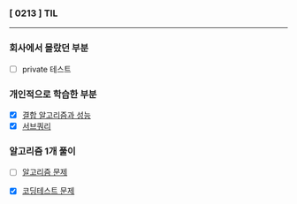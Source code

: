 ### [ 0213 ] TIL

---

### 회사에서 몰랐던 부분
- [ ] private 테스트

### 개인적으로 학습한 부분
- [x] [결합 알고리즘과 성능](/books/SQL%20레벨업/결합.md)
- [x] [서브쿼리](/books/SQL%20레벨업/서브쿼리.md)

### 알고리즘 1개 풀이

-[ ] [알고리즘 문제]()

-[x] [코딩테스트 문제](https://github.com/KMGeon/Algorithm/commit/56c49be65c771d749e204b2e2c5179622a9da8d2)
